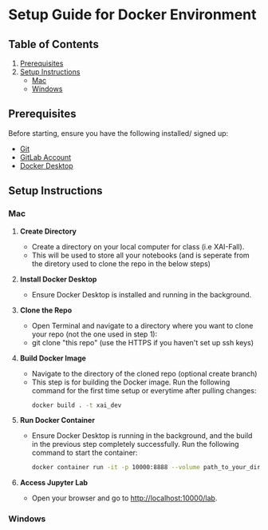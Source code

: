 # Setup Guide for Docker Environment

## Table of Contents
1. [Prerequisites](#prerequisites)
2. [Setup Instructions](#setup-instructions)
    - [Mac](#mac)
    - [Windows](#windows)

## Prerequisites
Before starting, ensure you have the following installed/ signed up:
- [Git](https://git-scm.com/downloads)
- [GitLab Account](https://gitlab.com/users/sign_in)
- [Docker Desktop](https://www.docker.com/products/docker-desktop)

## Setup Instructions

### Mac

1. **Create Directory**
   - Create a directory on your local computer for class (i.e XAI-Fall).
   - This will be used to store all your notebooks (and is seperate from the diretory used to clone the repo in the below steps)

2. **Install Docker Desktop**
   - Ensure Docker Desktop is installed and running in the background.

3. **Clone the Repo**
   - Open Terminal and navigate to a directory where you want to clone your repo (not the one used in step 1):
   - git clone "this repo"  (use the HTTPS if you haven't set up ssh keys)

4. **Build Docker Image**
   - Navigate to the directory of the cloned repo (optional create branch)
   - This step is for building the Docker image. Run the following command for the first time setup or everytime after pulling changes:
     ```bash
     docker build . -t xai_dev
     ```

5. **Run Docker Container**
   - Ensure Docker Desktop is running in the background, and the build in the previous step completely successfully. Run the following command to start the container:
     ```bash
     docker container run -it -p 10000:8888 --volume path_to_your_directory:/home/jovyan/work jupyter lab --NotebookApp.token=''
     ```

6. **Access Jupyter Lab**
   - Open your browser and go to [http://localhost:10000/lab](http://localhost:8888/lab).

### Windows
